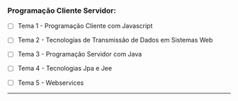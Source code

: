 ### Programação Cliente Servidor:

- [ ] Tema 1 - Programação Cliente com Javascript

- [ ] Tema 2 - Tecnologias de Transmissão de Dados em Sistemas Web

- [ ] Tema 3 - Programação Servidor com Java

- [ ] Tema 4 - Tecnologias Jpa e Jee

- [ ] Tema 5 - Webservices

---